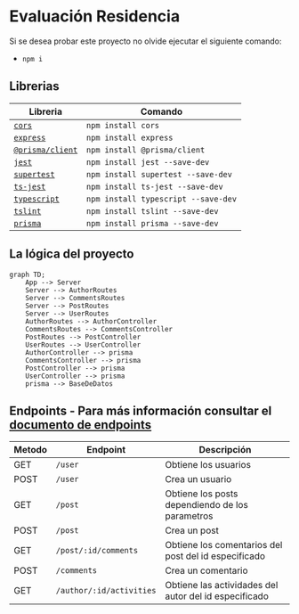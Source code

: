 # Evaluación Residencia

Si se desea probar este proyecto no olvide ejecutar el siguiente comando:
-   `npm i`


## Librerias

| Libreria | Comando |
| -------- | ------- |
| [`cors`](https://www.npmjs.com/package/cors) | `npm install cors` |
| [`express`](https://www.npmjs.com/package/express) | `npm install express` |
| [`@prisma/client`](https://www.npmjs.com/package/@prisma/client) | `npm install @prisma/client` |
| [`jest`](https://www.npmjs.com/package/jest) | `npm install jest --save-dev` |
| [`supertest`](https://www.npmjs.com/package/supertest) | `npm install supertest --save-dev` |
| [`ts-jest`](https://www.npmjs.com/package/ts-jest) | `npm install ts-jest --save-dev` |
| [`typescript`](https://www.npmjs.com/package/typescript) | `npm install typescript --save-dev` |
| [`tslint`](https://www.npmjs.com/package/tslint) | `npm install tslint --save-dev` |
| [`prisma`](https://www.npmjs.com/package/prisma) | `npm install prisma --save-dev` |

## La lógica del proyecto
```mermaid
graph TD;
    App --> Server
    Server --> AuthorRoutes
    Server --> CommentsRoutes
    Server --> PostRoutes
    Server --> UserRoutes
    AuthorRoutes --> AuthorController
    CommentsRoutes --> CommentsController
    PostRoutes --> PostController
    UserRoutes --> UserController
    AuthorController --> prisma
    CommentsController --> prisma
    PostController --> prisma
    UserController --> prisma
    prisma --> BaseDeDatos
```

## Endpoints - Para más información consultar el [documento de endpoints](openapi.yml)
| Metodo | Endpoint | Descripción |
| -------- | ----------- | ----------- |
| GET | `/user` | Obtiene los usuarios |
| POST |`/user` | Crea un usuario |
| GET | `/post` | Obtiene los posts dependiendo de los parametros |
| POST | `/post` | Crea un post |
| GET | `/post/:id/comments` | Obtiene los comentarios del post del id especificado |
| POST | `/comments` | Crea un comentario |
| GET | `/author/:id/activities` | Obtiene las actividades del autor del id especificado |

